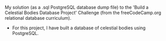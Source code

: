 My solution (as a .sql PostgreSQL database dump file) to the 'Build a Celestial Bodies Database Project' Challenge (from the freeCodeCamp.org relational database curriculum).

- For this project, I have built a database of celestial bodies using PostgreSQL.
